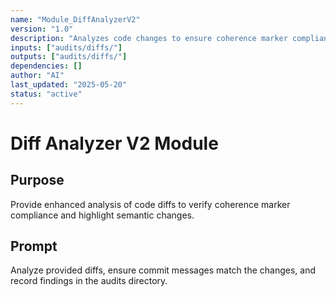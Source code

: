 ```yaml
---
name: "Module_DiffAnalyzerV2"
version: "1.0"
description: "Analyzes code changes to ensure coherence marker compliance and perform semantic diff verification."
inputs: ["audits/diffs/"]
outputs: ["audits/diffs/"]
dependencies: []
author: "AI"
last_updated: "2025-05-20"
status: "active"
---
```


# Diff Analyzer V2 Module

## Purpose

Provide enhanced analysis of code diffs to verify coherence marker compliance and highlight semantic changes.

## Prompt

Analyze provided diffs, ensure commit messages match the changes, and record findings in the audits directory.
